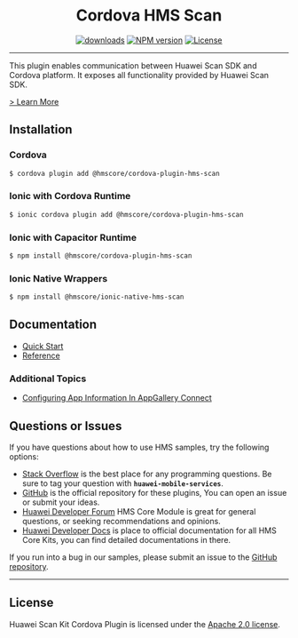 <p align="center">
  <h1 align="center">Cordova HMS Scan</h1>
</p>


<p align="center">
  <a href="https://www.npmjs.com/package/@hmscore/cordova-plugin-hms-scan"><img src="https://img.shields.io/npm/dm/@hmscore/cordova-plugin-hms-scan?color=%23007EC6&style=for-the-badge" alt="downloads"></a>
  <a href="https://www.npmjs.com/package/@hmscore/cordova-plugin-hms-scan"><img src="https://img.shields.io/npm/v/@hmscore/cordova-plugin-hms-scan?color=%23ed2a1c&style=for-the-badge" alt="NPM version"></a>
  <a href="./LICENCE"><img src="https://img.shields.io/npm/l/@hmscore/cordova-plugin-hms-scan.svg?color=%3bcc62&style=for-the-badge" alt="License"></a>
</p>

----


This plugin enables communication between Huawei Scan SDK and Cordova platform. It exposes all functionality provided by Huawei Scan SDK.

[> Learn More](https://developer.huawei.com/consumer/en/doc/development/HMS-Plugin-Guides/introduction-0000001057398487?ha_source=hms1)

## Installation

### Cordova

```bash
$ cordova plugin add @hmscore/cordova-plugin-hms-scan
```

### Ionic with Cordova Runtime

```bash
$ ionic cordova plugin add @hmscore/cordova-plugin-hms-scan
```

### Ionic with Capacitor Runtime

```bash
$ npm install @hmscore/cordova-plugin-hms-scan
```

### Ionic Native Wrappers

```bash
$ npm install @hmscore/ionic-native-hms-scan
```

## Documentation

- [Quick Start](https://developer.huawei.com/consumer/en/doc/development/HMS-Plugin-Guides/prep-dev-env-0000001057358388?ha_source=hms1)
- [Reference](https://developer.huawei.com/consumer/en/doc/development/HMS-Plugin-References/overview-0000001057118137?ha_source=hms1)

### Additional Topics

- [Configuring App Information In AppGallery Connect](https://developer.huawei.com/consumer/en/doc/development/HMS-Plugin-Guides/config-agc-0000001057198420?ha_source=hms1)

## Questions or Issues

If you have questions about how to use HMS samples, try the following options:

- [Stack Overflow](https://stackoverflow.com/questions/tagged/huawei-mobile-services) is the best place for any programming questions. Be sure to tag your question with **`huawei-mobile-services`**.
- [GitHub](https://github.com/HMS-Core/hms-cordova-plugin) is the official repository for these plugins, You can open an issue or submit your ideas.
- [Huawei Developer Forum](https://forums.developer.huawei.com/forumPortal/en/home?fid=0101187876626530001&ha_source=hms1) HMS Core Module is great for general questions, or seeking recommendations and opinions.
- [Huawei Developer Docs](https://developer.huawei.com/consumer/en/doc/overview/HMS-Core-Plugin?ha_source=hms1) is place to official documentation for all HMS Core Kits, you can find detailed documentations in there.

If you run into a bug in our samples, please submit an issue to the [GitHub repository](https://github.com/HMS-Core/hms-cordova-plugin).

---


## License

Huawei Scan Kit Cordova Plugin is licensed under the [Apache 2.0 license](LICENCE).